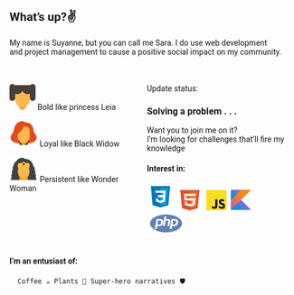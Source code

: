 <!DOCTYPE html>
<html lang="en">
<head>
  <meta charset="UTF-8">
  <meta http-equiv="X-UA-Compatible" content="IE=edge">
  <meta name="viewport" content="width=device-width, initial-scale=1.0">
  <title>Document</title>
  <!-- LINK FONTS -->
  <link rel="preconnect" href="https://fonts.googleapis.com">
  <link rel="preconnect" href="https://fonts.gstatic.com" crossorigin>
  <link href="https://fonts.googleapis.com/css2?family=Roboto:wght@300&display=swap" rel="stylesheet">

</head>
  <style>
    body{
      font-family: 'Roboto', sans-serif;
    }
    main{
      display: flex;
      margin-top:35px;
    }
    main .text{
      margin-left:40px;
    }
    .text span{
      color: blue;
    }
  </style>
<body>

  <h2>What’s up?✌️</h2>
  <p>My name is Suyanne, but you can call me Sara. I do use web development <br>and project management  to cause a positive social impact on my community.</p>
  <main>
    <div class="characters">
    <p>
      <img src="images/LeiaIcon.svg" alt="">
      Bold like princess Leia
    </p>
    <p>
      <img src="images/ViuvaIcon.svg" alt="">
      Loyal like Black Widow
    </p>
    <p>
      <img src="images/WonderWomanIcon.svg" alt="">
      Persistent like Wonder Woman
    </p>
  </div>

  <div class="text">
    <p>Update status:</p>
    <h3>Solving a problem . . .</h3>
    <p>
      Want you to join me on it? <br>
      I’m looking for challenges that’ll fire my knowledge
    </p>
    <div class="technologies">
      <h4>Interest in: </h4>
      <div class="images">
        <img src="images/CssIcon.svg" alt="Css">
        <img src="images/HtmlIcon.svg" alt="HTML">
        <img src="images/JsIcon.svg" alt="JavaScript">
        <img src="images/KotlinIcon.svg" alt="Kotlin">
        <img src="images/PhpIcon.svg" alt="PHP">
      </div>
    </div>
  </div>
  </main>
  <br>

  <div class="curiosities">
    <h4>I’m an entusiast of:  </h4>
        
      Coffee ☕ Plants 🌵 Super-hero narratives 🛡️
  </div>

</body>
</html>